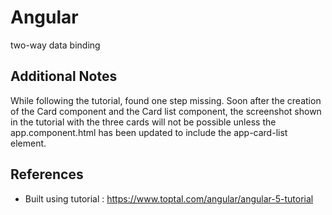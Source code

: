 # Angular
two-way data binding
## Additional Notes
While following the tutorial, found one step missing. Soon after the creation of the Card component and
 the Card list component, the screenshot shown in the tutorial with the three cards will not be 
 possible unless the app.component.html has been updated to include the app-card-list element.
## References
* Built using tutorial : https://www.toptal.com/angular/angular-5-tutorial